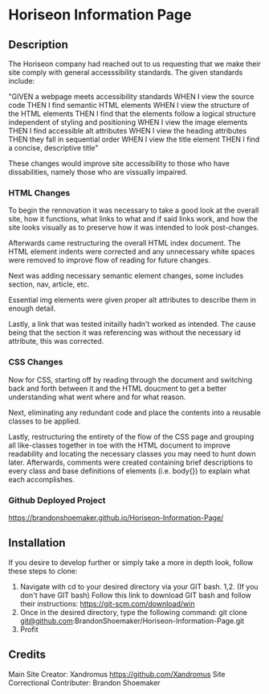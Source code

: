 # Horiseon Information Page

## Description

The Horiseon company had reached out to us requesting that we make their site comply with general accesssibility standards. The given standards include:

"GIVEN a webpage meets accessibility standards
WHEN I view the source code
THEN I find semantic HTML elements
WHEN I view the structure of the HTML elements
THEN I find that the elements follow a logical structure independent of styling and positioning
WHEN I view the image elements
THEN I find accessible alt attributes
WHEN I view the heading attributes
THEN they fall in sequential order
WHEN I view the title element
THEN I find a concise, descriptive title"

These changes would improve site accessibility to those who have dissabilities, namely those who are vissually impaired. 

### HTML Changes

To begin the rennovation it was necessary to take a good look at the overall site, how it functions, what links to what and if said links work, and how the site looks visually as to preserve how it was intended to look post-changes.

Afterwards came restructuring the overall HTML index document. The HTML element indents were corrected and any unnecessary white spaces were removed to improve flow of reading for future changes.

Next was adding necessary semantic element changes, some includes section, nav, article, etc.

Essential img elements were given proper alt attributes to describe them in enough detail.

Lastly, a link that was tested initailly hadn't worked as intended. The cause being that the section it was referencing was without the necessary id attribute, this was corrected.

### CSS Changes

Now for CSS, starting off by reading through the document and switching back and forth between it and the HTML doucment to get a better understanding what went where and for what reason.

Next, eliminating any redundant code and place the contents into a reusable classes to be applied.

Lastly, restructuring the entirety of the flow of the CSS page and grouping all like-classes together in toe with the HTML document to improve readability and locating the necessary classes you may need to hunt down later. Afterwards, comments were created containing brief descriptions to every class and base definitions of elements (i.e. body{}) to explain what each accomplishes.

### Github Deployed Project

https://brandonshoemaker.github.io/Horiseon-Information-Page/

## Installation

If you desire to develop further or simply take a more in depth look, follow these steps to clone:

1. Navigate with cd to your desired directory via your GIT bash. 
1,2. (If you don't have GIT bash) Follow this link to download GIT bash and follow their instructions: https://git-scm.com/download/win
2. Once in the desired directory, type the following command: git clone git@github.com:BrandonShoemaker/Horiseon-Information-Page.git
3. Profit

## Credits
Main Site Creator: Xandromus https://github.com/Xandromus
Site Correctional Contributer: Brandon Shoemaker